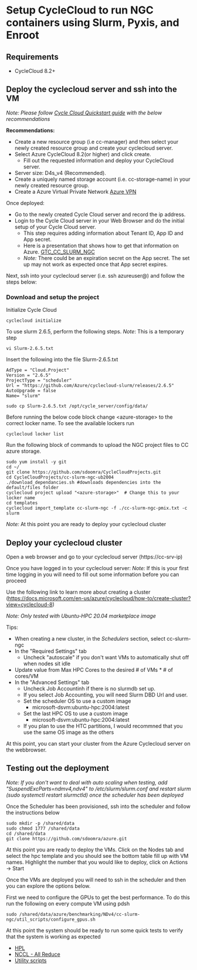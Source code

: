 # Setup CycleCloud to run NGC containers using Slurm, Pyxis, and Enroot

## Requirements
* CycleCloud 8.2+

## Deploy the cyclecloud server and ssh into the VM
_Note: Please follow [Cycle Cloud Quickstart guide](https://docs.microsoft.com/en-us/azure/cyclecloud/qs-install-marketplace?view=cyclecloud-8) with the below recommendations_

__Recommendations:__
- Create a new resource group (i.e cc-manager) and then select your newly created resource group and create your cyclecloud server.
- Select Azure CycleCloud 8.2(or higher) and click create.
    - Fill out the requested information and deploy your CycleCloud server.
- Server size: D4s_v4 (Recommended).
- Create a uniquely named storage account (i.e. cc-storage-name) in your newly created resource group.
- Create a Azure Virtual Private Network [Azure VPN](https://microsoft-my.sharepoint.com/:w:/p/aimeegarcia/EdDJ0PxKehBMjKfFYcXEYDcBWAMRBNg39xYLEkiVVo9IhQ?isSPOFile=1&clickparams=eyJBcHBOYW1lIjoiVGVhbXMtRGVza3RvcCIsIkFwcFZlcnNpb24iOiIyNy8yMjA5MDQwMDcxMiIsIkhhc0ZlZGVyYXRlZFVzZXIiOmZhbHNlfQ%3D%3D) 

Once deployed:
 - Go to the newly created Cycle Cloud server and record the ip address. 
 - Login to the Cycle Cloud server in your Web Browser and do the initial setup of your Cycle Cloud server. 
    - This step requires adding information about Tenant ID, App ID and App secret. 
    - Here is a presentation that shows how to get that information on Azure. [GTC_CC_SLURM_NGC](https://microsoft.sharepoint.com/teams/HPCAIBenchmarking/_layouts/15/stream.aspx?id=%2Fteams%2FHPCAIBenchmarking%2FShared%20Documents%2FConferences%2FGTC%2DCC%2DSlurm%2DNGC%2Emp4)
    - _Note:_ There could be an expiration secret on the App secret. The set up may not work as expected once that App secret expires.  
 
 
Next, ssh into your cyclecloud server (i.e. ssh azureuser@<cc-srv-ip>) and follow the steps below:

### Download and setup the project
Initialize Cycle Cloud
```shell
cyclecloud initialize
```
To use slurm 2.6.5, perform the following steps. _Note_: This is a temporary step
 ```shell
 vi Slurm-2.6.5.txt
 ```
Insert the following into the file Slurm-2.6.5.txt
```shell
AdType = "Cloud.Project"
Version = "2.6.5"
ProjectType = "scheduler"
Url = "https://github.com/Azure/cyclecloud-slurm/releases/2.6.5"
AutoUpgrade = false
Name= "slurm"
```
```shell
sudo cp Slurm-2.6.5.txt /opt/cycle_server/config/data/
```
  
Before running the below code block change \<azure-storage\> to the correct locker name. To see the available lockers run
```shell
cyclecloud locker list 
```
Run the following block of commands to upload the NGC project files to CC azure storage. 
```shell
sudo yum install -y git
cd ~/
git clone https://github.com/sdoomra/CycleCloudProjects.git
cd CycleCloudProjects/cc-slurm-ngc-ub2004
./download_dependancies.sh #downloads dependencies into the default/files folder
cyclecloud project upload "<azure-storage>"  # Change this to your locker name
cd templates
cyclecloud import_template cc-slurm-ngc -f ./cc-slurm-ngc-pmix.txt -c slurm
```

_Note:_ At this point you are ready to deploy your cyclecloud cluster

## Deploy your cyclecloud cluster
Open a web browser and go to your cyclecloud server (https://cc-srv-ip)

Once you have logged in to your cyclecloud server:
_Note:_ If this is your first time logging in you will need to fill out some information before you can proceed

Use the following link to learn more about creating a cluster (https://docs.microsoft.com/en-us/azure/cyclecloud/how-to/create-cluster?view=cyclecloud-8)

_Note: Only tested with Ubuntu-HPC 20.04 marketplace image_
 
 Tips: 
 - When creating a new cluster, in the _Schedulers_ section, select cc-slurm-ngc
 - In the "Required Settings" tab
   - Uncheck "autoscale" if you don't want VMs to automatically shut off when nodes sit idle 
  - Update value from Max HPC Cores to the desired # of VMs * # of cores/VM
 - In the "Advanced Settings" tab
   - Uncheck Job Accountinh if there is no slurmdb set up.
   - If you select Job Accounting, you will need Slurm DBD Url and user. 
   - Set the scheduler OS to use a custom image
     - microsoft-dsvm:ubuntu-hpc:2004:latest
   - Set the last HPC OS to use a custom image
     - microsoft-dsvm:ubuntu-hpc:2004:latest
   - If you plan to use the HTC partitions, I would recommned that you use the same OS image as the others
   
 At this point, you can start your cluster from the Azure Cyclecloud server on the webbrowser. 

 ## Testing out the deployment
 _Note: If you don't want to deal with auto scaling when testing, add "SuspendExcParts=ndmv4,ndv4" to /etc/slurm/slurm.conf and restart slurm (sudo systemctl restart slurmctld) once the scheduler has been deployed_
    
 Once the Scheduler has been provisioned, ssh into the scheduler and follow the instructions below
```shell
sudo mkdir -p /shared/data
sudo chmod 1777 /shared/data
cd /shared/data
git clone https://github.com/sdoomra/azure.git
```

At this point you are ready to deploy the VMs. Click on the Nodes tab and select the hpc template and you should see the bottom table fill up with VM names. Highlight the number that you would like to deploy, click on Actions -> Start
    
Once the VMs are deployed you will need to ssh in the scheduler and then you can explore the options below.

First we need to configure the GPUs to get the best performance. To do this run the following on every compute VM using pdsh
```shell
sudo /shared/data/azure/benchmarking/NDv4/cc-slurm-ngc/util_scripts/configure_gpus.sh
```
    
At this point the system should be ready to run some quick tests to verify that the system is working as expected
 - [HPL](https://github.com/sdoomra/azure/tree/master/benchmarking/NDv4/cc-slurm-ngc/hpl)
 - [NCCL - All Reduce](https://github.com/sdoomra/azure/tree/master/benchmarking/NDv4/cc-slurm-ngc/nccl)
 - [Utility scripts](https://github.com/sdoomra/azure/tree/master/benchmarking/NDv4/cc-slurm-ngc/util_scripts)
